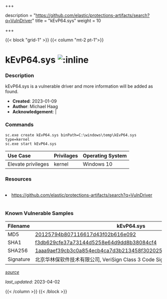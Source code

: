 +++

description = "https://github.com/elastic/protections-artifacts/search?q=VulnDriver"
title = "kEvP64.sys"
weight = 10

+++


{{< block "grid-1" >}}
{{< column "mt-2 pt-1">}}


# kEvP64.sys ![:inline](/images/twitter_verified.png) 


### Description

kEvP64.sys is a vulnerable driver and more information will be added as found.

- **Created**: 2023-01-09
- **Author**: Michael Haag
- **Acknowledgement**:  | [](https://twitter.com/)

### Commands

```
sc.exe create kEvP64.sys binPath=C:\windows\temp\kEvP64.sys type=kernel
sc.exe start kEvP64.sys
```

| Use Case | Privilages | Operating System | 
|:---- | ---- | ---- |
| Elevate privileges | kernel | Windows 10 |

### Resources
<br>
<li><a href=" https://github.com/elastic/protections-artifacts/search?q=VulnDriver"> https://github.com/elastic/protections-artifacts/search?q=VulnDriver</a></li>
<br>

### Known Vulnerable Samples

| Filename | kEvP64.sys |
|:---- | ---- | 
| MD5 | <a href="https://www.virustotal.com/gui/file/20125794b807116617d43f02b616e092">20125794b807116617d43f02b616e092</a> |
| SHA1 | <a href="https://www.virustotal.com/gui/file/f3db629cfe37a73144d5258e64d9dd8b38084cf4">f3db629cfe37a73144d5258e64d9dd8b38084cf4</a> |
| SHA256 | <a href="https://www.virustotal.com/gui/file/1aaa9aef39cb3c0a854ecb4ca7d3b213458f302025e0ec5bfbdef973cca9111c">1aaa9aef39cb3c0a854ecb4ca7d3b213458f302025e0ec5bfbdef973cca9111c</a> |
| Signature | 北京华林保软件技术有限公司, VeriSign Class 3 Code Signing 2010 CA, VeriSign   |


[*source*](https://github.com/magicsword-io/LOLDrivers/tree/main/yaml/kevp64.sys.yml)

*last_updated:* 2023-04-02








{{< /column >}}
{{< /block >}}
